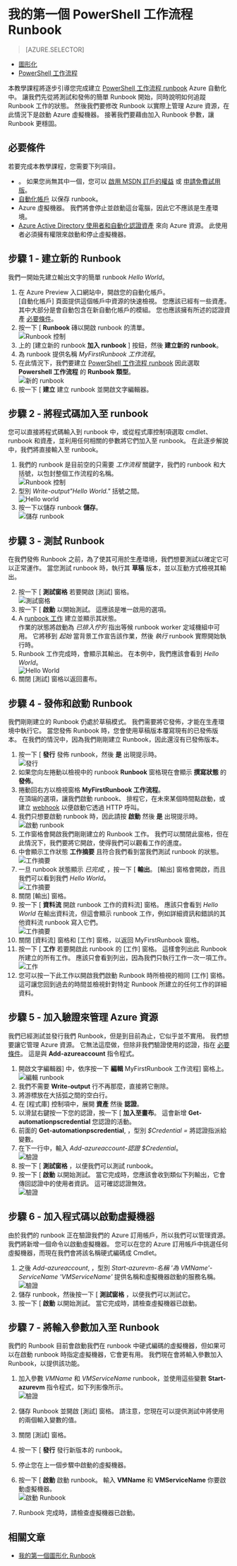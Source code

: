 <properties
    pageTitle="我在 Azure 自動化中的第一個 PowerShell 工作流程 Runbook | Microsoft Azure"
    description="本教學課程逐步引導您使用 PowerShell 工作流程建立、測試和發佈簡單的文字 Runbook。  涵蓋數個概念，例如向 Azure 資源進行驗證和輸入參數。"
    services="automation"
    documentationCenter=""
    authors="bwren"
    manager="stevenka"
    editor=""/>

<tags
    ms.service="automation"
    ms.workload="tbd"
    ms.tgt_pltfrm="na"
    ms.devlang="na"
    ms.topic="get-started-article" 
    ms.date="09/17/2015"
    ms.author="bwren"/>


# 我的第一個 PowerShell 工作流程 Runbook

> [AZURE.SELECTOR]
- [圖形化](automation-first-runbook-graphical.md)
- [PowerShell 工作流程](automation-first-runbook-textual.md)

本教學課程將逐步引導您完成建立 [PowerShell 工作流程 runbook](automation-runbook-types.md#powerShell-workflow-runbooks) Azure 自動化中。  讓我們先從將測試和發佈的簡單 Runbook 開始，同時說明如何追蹤 Runbook 工作的狀態。  然後我們要修改 Runbook 以實際上管理 Azure 資源，在此情況下是啟動 Azure 虛擬機器。  接著我們要藉由加入 Runbook 參數，讓 Runbook 更穩固。  

## 必要條件

若要完成本教學課程，您需要下列項目。

- 。 如果您尚無其中一個，您可以 [啟用 MSDN 訂戶的權益](http://azure.microsoft.com/pricing/member-offers/msdn-benefits-details/) 或 <a href="/pricing/free-trial/" target="_blank">[申請免費試用版](http://azure.microsoft.com/pricing/free-trial/)。
- [自動化帳戶](automation-configuring.md) 以保存 runbook。
- Azure 虛擬機器。  我們將會停止並啟動這台電腦，因此它不應該是生產環境。
- [Azure Active Directory 使用者和自動化認證資產](automation-configuring.md) 來向 Azure 資源。  此使用者必須擁有權限來啟動和停止虛擬機器。

## 步驟 1 - 建立新的 Runbook

我們一開始先建立輸出文字的簡單 runbook *Hello World*。

1. 在 Azure Preview 入口網站中，開啟您的自動化帳戶。  
[自動化帳戶] 頁面提供這個帳戶中資源的快速檢視。  您應該已經有一些資產。  其中大部分是會自動包含在新自動化帳戶的模組。  您也應該擁有所述的認證資產 [必要條件](#prerequisites)。
2. 按一下 [ **Runbook** 磚以開啟 runbook 的清單。<br>
![Runbook 控制](media/automation-first-runbook-textual/runbooks-control.png)
2. 上的 [建立新的 runbook **加入 runbook** ] 按鈕，然後 **建立新的 runbook**。
3. 為 runbook 提供名稱 *MyFirstRunbook 工作流程*。
4. 在此情況下，我們要建立 [PowerShell 工作流程 runbook](automation-runbook-types.md#powerShell-workflow-runbooks) 因此選取 **Powershell 工作流程** 的 **Runbook 類型**。<br>
![新的 runbook](media/automation-first-runbook-textual/new-runbook.png)
5. 按一下 [ **建立** 建立 runbook 並開啟文字編輯器。

## 步驟 2 - 將程式碼加入至 runbook

您可以直接將程式碼輸入到 runbook 中，或從程式庫控制項選取 cmdlet、runbook 和資產，並利用任何相關的參數將它們加入至 runbook。  在此逐步解說中，我們將直接輸入至 runbook。

1. 我們的 runbook 是目前空的只需要 *工作流程* 關鍵字，我們的 runbook 和大括號，以包封整個工作流程的名稱。 <br>
![Runbook 控制](media/automation-first-runbook-textual/empty-runbook.png)
2. 型別 *Write-output"Hello World."* 括號之間。 <br>
![Hello world](media/automation-first-runbook-textual/hello-world.png)
3.   按一下以儲存 runbook **儲存**。<br>
![儲存 runbook](media/automation-first-runbook-textual/runbook-edit-toolbar-save.png)

## 步驟 3 - 測試 Runbook

在我們發佈 Runbook 之前，為了使其可用於生產環境，我們想要測試以確定它可以正常運作。  當您測試 runbook 時，執行其 **草稿** 版本，並以互動方式檢視其輸出。  
 
2. 按一下 [ **測試窗格** 若要開啟 [測試] 窗格。<br>
![測試窗格](media/automation-first-runbook-textual/runbook-edit-toolbar-test-pane.png)
2. 按一下 [ **啟動** 以開始測試。  這應該是唯一啟用的選項。
3. A [runbook 工作](automation-runbook-execution) 建立並顯示其狀態。  
作業的狀態將啟動為 *已排入佇列* 指出等候 runbook worker 定域機組中可用。  它將移到 *起始*  當背景工作宣告該作業，然後 *執行* runbook 實際開始執行時。  
4. Runbook 工作完成時，會顯示其輸出。  在本例中，我們應該會看到 *Hello World*。<br>
![Hello World](media/automation-first-runbook-textual/test-output-hello-world.png)
5. 關閉 [測試] 窗格以返回畫布。

## 步驟 4 - 發佈和啟動 Runbook

我們剛剛建立的 Runbook 仍處於草稿模式。 我們需要將它發佈，才能在生產環境中執行它。  當您發佈 Runbook 時，您會使用草稿版本覆寫現有的已發佈版本。  在我們的情況中，因為我們剛剛建立 Runbook，因此還沒有已發佈版本。 

1. 按一下 [ **發行** 發佈 runbook，然後 **是** 出現提示時。<br>
![發行](media/automation-first-runbook-textual/runbook-edit-toolbar-publish.png)
2. 如果您向左捲動以檢視中的 runbook **Runbook** 窗格現在會顯示 **撰寫狀態** 的 **發佈**。
3. 捲動回右方以檢視窗格 **MyFirstRunbook 工作流程**。  
在頂端的選項，讓我們啟動 runbook、 排程它，在未來某個時間點啟動，或建立 [webhook](automation-webhooks.md) 以便啟動它透過 HTTP 呼叫。 
4. 我們只想要啟動 runbook 時，因此請按 **啟動** 然後 **是** 出現提示時。<br>
![啟動 runbook](media/automation-first-runbook-textual/runbook-toolbar-start.png)
5. 工作窗格會開啟我們剛剛建立的 Runbook 工作。  我們可以關閉此窗格，但在此情況下，我們要將它開啟，使得我們可以觀看工作的進度。
6.  中會顯示工作狀態 **工作摘要** 且符合我們看到當我們測試 runbook 的狀態。<br>
![工作摘要](media/automation-first-runbook-textual/job-pane-summary.png)
7.  一旦 runbook 狀態顯示 *已完成*, ，按一下 [ **輸出**。  [輸出] 窗格會開啟，而且我們可以看到我們 *Hello World*。<br>
![工作摘要](media/automation-first-runbook-textual/job-pane-output.png)  
8.  關閉 [輸出] 窗格。
9.  按一下 [ **資料流** 開啟 runbook 工作的資料流] 窗格。  應該只會看到 *Hello World* 在輸出資料流，但這會顯示 runbook 工作，例如詳細資訊和錯誤的其他資料流 runbook 寫入它們。<br>
![工作摘要](media/automation-first-runbook-textual/job-pane-streams.png) 
9. 關閉 [資料流] 窗格和 [工作] 窗格，以返回 MyFirstRunbook 窗格。
9.  按一下 [ **工作** 若要開啟此 runbook 的 [工作] 窗格。  這樣會列出此 Runbook 所建立的所有工作。  應該只會看到列出，因為我們只執行工作一次一項工作。<br>
![工作](media/automation-first-runbook-textual/runbook-control-jobs.png) 
9. 您可以按一下此工作以開啟我們啟動 Runbook 時所檢視的相同 [工作] 窗格。  這可讓您回到過去的時間並檢視針對特定 Runbook 所建立的任何工作的詳細資料。

## 步驟 5 - 加入驗證來管理 Azure 資源

我們已經測試並發行我們 Runbook，但是到目前為止，它似乎並不實用。  我們想要讓它管理 Azure 資源。  它無法這麼做，但除非我們驗證使用的認證，指在 [必要條件](#prerequisites)。  這是與 **Add-azureaccount** 指令程式。

1.  開啟文字編輯器] 中，依序按一下 **編輯** MyFirstRunbook 工作流程] 窗格上。<br>
![編輯 runbook](media/automation-first-runbook-textual/runbook-toolbar-edit.png) 
2.  我們不需要 **Write-output** 行不再那麼，直接將它刪除。
3.  將游標放在大括弧之間的空白行。
3.  在 [程式庫] 控制項中，展開 **資產** 然後 **認證**。
4.  以滑鼠右鍵按一下您的認證，按一下 [ **加入至畫布**。  這會新增 **Get-automationpscredential** 您認證的活動。
5.  前面的 **Get-automationpscredential**, ，型別 *$Credential =* 將認證指派給變數。 
3.  在下一行中，輸入 *Add-azureaccount-認證 $Credential*。 <br>
![驗證](media/automation-first-runbook-textual/authentication.png) 
3. 按一下 [ **測試窗格** ，以便我們可以測試 runbook。
10. 按一下 [ **啟動** 以開始測試。  當它完成時，您應該會收到類似下列輸出，它會傳回認證中的使用者資訊。  這可確認認證無效。<br>
![驗證](media/automation-first-runbook-textual/authentication-test.png) 

## 步驟 6 - 加入程式碼以啟動虛擬機器

由於我們的 runbook 正在驗證我們的 Azure 訂用帳戶，所以我們可以管理資源。  我們將新增一個命令以啟動虛擬機器。  您可以在您的 Azure 訂用帳戶中挑選任何虛擬機器，而現在我們會將該名稱硬式編碼成 Cmdlet。 


1. 之後 *Add-azureaccount*, ，型別 *Start-azurevm-名稱 '為 VMName'-ServiceName 'VMServiceName'* 提供名稱和虛擬機器啟動的服務名稱。 <br>
![驗證](media/automation-first-runbook-textual/start-azurevm.png) 
9. 儲存 runbook，然後按一下 [ **測試窗格** ，以便我們可以測試它。
10. 按一下 [ **啟動** 以開始測試。  當它完成時，請檢查虛擬機器已啟動。


## 步驟 7 - 將輸入參數加入至 Runbook

我們的 Runbook 目前會啟動我們在 runbook 中硬式編碼的虛擬機器，但如果可以在啟動 runbook 時指定虛擬機器，它會更有用。  我們現在會將輸入參數加入 Runbook，以提供該功能。

1. 加入參數 *VMName* 和 *VMServiceName* runbook，並使用這些變數 **Start-azurevm** 指令程式，如下列影像所示。 <br>
![驗證](media/automation-first-runbook-textual/params.png) 
9. 儲存 Runbook 並開啟 [測試] 窗格。  請注意，您現在可以提供測試中將使用的兩個輸入變數的值。 
11.  關閉 [測試] 窗格。
12.  按一下 [ **發行** 發行新版本的 runbook。
13.  停止您在上一個步驟中啟動的虛擬機器。
13.  按一下 [ **啟動** 啟動 runbook。  輸入 **VMName** 和 **VMServiceName** 你要啟動虛擬機器。<br>
![啟動 Runbook](media/automation-first-runbook-textual/start-runbook-input-params.png) 

14.  Runbook 完成時，請檢查虛擬機器已啟動。


## 相關文章

- [我的第一個圖形化 Runbook](automation-first-runbook-graphical.md)

